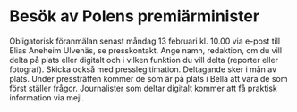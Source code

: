 # Besök av Polens premiärminister

Obligatorisk föranmälan senast måndag 13 februari kl. 10.00 via e-post till Elias Aneheim Ulvenäs, se presskontakt. Ange namn, redaktion, om du vill delta på plats eller digitalt och i vilken funktion du vill delta (reporter eller fotograf). Skicka också med presslegitimation. Deltagande sker i mån av plats. Under pressträffen kommer de som är på plats i Bella att vara de som först ställer frågor. Journalister som deltar digitalt kommer att få praktisk information via mejl.
